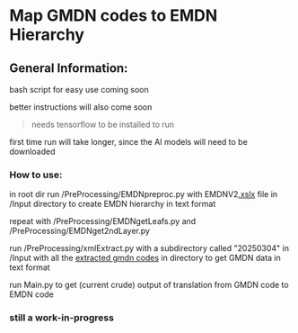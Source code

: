 # Map GMDN codes to EMDN Hierarchy
## General Information:
bash script for easy use coming soon

better instructions will also come soon
>needs tensorflow to be installed to run

first time run will take longer, since the AI models will need to be downloaded


### How to use:
in root dir run /PreProcessing/EMDNpreproc.py with EMDNV2[.xslx](https://webgate.ec.europa.eu/dyna2/emdn/) file in /Input directory to create EMDN hierarchy in text format

repeat with /PreProcessing/EMDNgetLeafs.py and /PreProcessing/EMDNget2ndLayer.py

run /PreProcessing/xmlExtract.py with a subdirectory called "20250304" in /Input with all the [extracted gmdn codes](https://accessgudid.nlm.nih.gov/download) in directory to get GMDN data in text format

run Main.py to get (current crude) output of translation from GMDN code to EMDN code

### still a work-in-progress